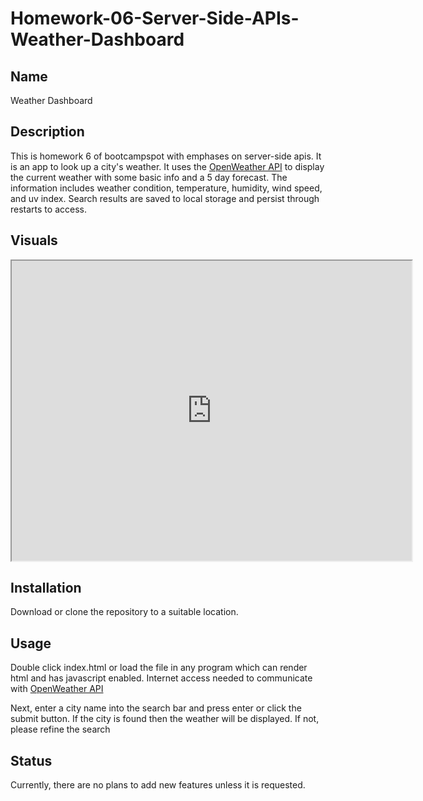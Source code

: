 # Homework-06-Server-Side-APIs-Weather-Dashboard

## Name 
Weather Dashboard

## Description
This is homework 6 of bootcampspot with emphases on server-side apis. It is an app to look up a city's weather. It uses the [OpenWeather API](https://openweathermap.org/api) to display the current weather with some basic info and a 5 day forecast. The information includes weather condition, temperature, humidity, wind speed, and uv index. Search results are saved to local storage and persist through restarts to access. 

## Visuals
<iframe src="https://drive.google.com/file/d/1wCxKq3ZlEgeHSvK0Cc97LKNElCxFXEZH/preview" width="640" height="480"></iframe>

## Installation
Download or clone the repository to a suitable location.

## Usage
Double click index.html or load the file in any program which can render html and has javascript enabled. Internet access needed to communicate with [OpenWeather API](https://openweathermap.org/api)

Next, enter a city name into the search bar and press enter or click the submit button. If the city is found then the weather will be displayed. If not, please refine the search

## Status
Currently, there are no plans to add new features unless it is requested. 
